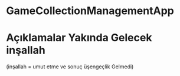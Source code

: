 # GameCollectionManagementApp
 
# Açıklamalar Yakında Gelecek inşallah 
(inşallah = umut etme ve sonuç üşengeçlik Gelmedi)
